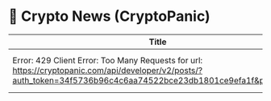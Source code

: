 # 📰 Crypto News (CryptoPanic)

| Title | Source |
|-------|--------|
| Error: 429 Client Error: Too Many Requests for url: https://cryptopanic.com/api/developer/v2/posts/?auth_token=34f5736b96c4c6aa74522bce23db1801ce9efa1f&public=true | Check API key or quota |
